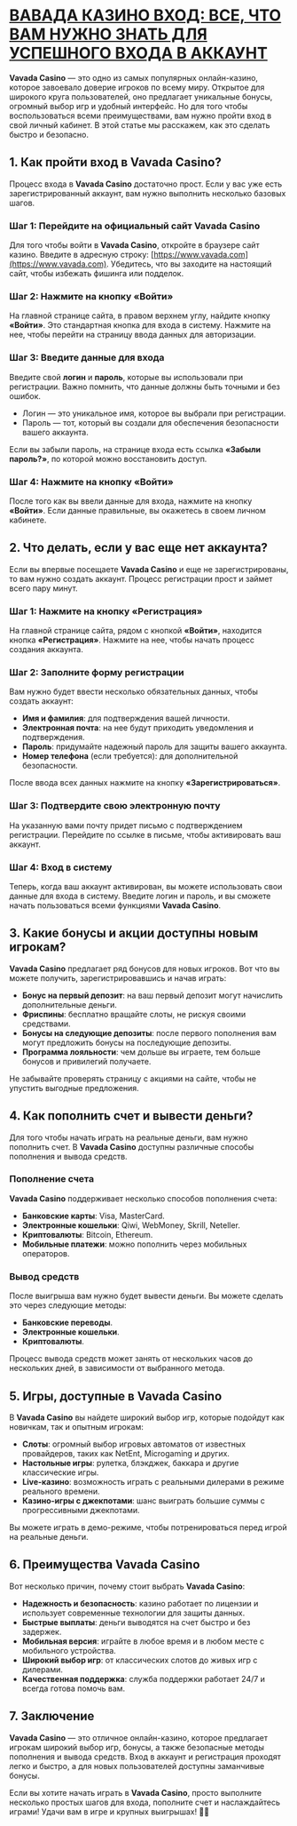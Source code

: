 # [ВАВАДА КАЗИНО ВХОД: ВСЕ, ЧТО ВАМ НУЖНО ЗНАТЬ ДЛЯ УСПЕШНОГО ВХОДА В АККАУНТ](https://partnervavadarv.com?promo=75590753-cc8b-4c4a-8d71-99b7a2293439-jud\&target=register)

**Vavada Casino** — это одно из самых популярных онлайн-казино, которое завоевало доверие игроков по всему миру. Открытое для широкого круга пользователей, оно предлагает уникальные бонусы, огромный выбор игр и удобный интерфейс. Но для того чтобы воспользоваться всеми преимуществами, вам нужно пройти вход в свой личный кабинет. В этой статье мы расскажем, как это сделать быстро и безопасно.

## 1. Как пройти **вход в Vavada Casino**?

Процесс входа в **Vavada Casino** достаточно прост. Если у вас уже есть зарегистрированный аккаунт, вам нужно выполнить несколько базовых шагов.

### Шаг 1: Перейдите на официальный сайт **Vavada Casino**

Для того чтобы войти в **Vavada Casino**, откройте в браузере сайт казино. Введите в адресную строку: [https://www.vavada.com](https://www.vavada.com). Убедитесь, что вы заходите на настоящий сайт, чтобы избежать фишинга или подделок.

### Шаг 2: Нажмите на кнопку «Войти»

На главной странице сайта, в правом верхнем углу, найдите кнопку **«Войти»**. Это стандартная кнопка для входа в систему. Нажмите на нее, чтобы перейти на страницу ввода данных для авторизации.

### Шаг 3: Введите данные для входа

Введите свой **логин** и **пароль**, которые вы использовали при регистрации. Важно помнить, что данные должны быть точными и без ошибок.

* Логин — это уникальное имя, которое вы выбрали при регистрации.
* Пароль — тот, который вы создали для обеспечения безопасности вашего аккаунта.

Если вы забыли пароль, на странице входа есть ссылка **«Забыли пароль?»**, по которой можно восстановить доступ.

### Шаг 4: Нажмите на кнопку «Войти»

После того как вы ввели данные для входа, нажмите на кнопку **«Войти»**. Если данные правильные, вы окажетесь в своем личном кабинете.

## 2. Что делать, если у вас еще нет аккаунта?

Если вы впервые посещаете **Vavada Casino** и еще не зарегистрированы, то вам нужно создать аккаунт. Процесс регистрации прост и займет всего пару минут.

### Шаг 1: Нажмите на кнопку «Регистрация»

На главной странице сайта, рядом с кнопкой **«Войти»**, находится кнопка **«Регистрация»**. Нажмите на нее, чтобы начать процесс создания аккаунта.

### Шаг 2: Заполните форму регистрации

Вам нужно будет ввести несколько обязательных данных, чтобы создать аккаунт:

* **Имя и фамилия**: для подтверждения вашей личности.
* **Электронная почта**: на нее будут приходить уведомления и подтверждения.
* **Пароль**: придумайте надежный пароль для защиты вашего аккаунта.
* **Номер телефона** (если требуется): для дополнительной безопасности.

После ввода всех данных нажмите на кнопку **«Зарегистрироваться»**.

### Шаг 3: Подтвердите свою электронную почту

На указанную вами почту придет письмо с подтверждением регистрации. Перейдите по ссылке в письме, чтобы активировать ваш аккаунт.

### Шаг 4: Вход в систему

Теперь, когда ваш аккаунт активирован, вы можете использовать свои данные для входа в систему. Введите логин и пароль, и вы сможете начать пользоваться всеми функциями **Vavada Casino**.

## 3. Какие бонусы и акции доступны новым игрокам?

**Vavada Casino** предлагает ряд бонусов для новых игроков. Вот что вы можете получить, зарегистрировавшись и начав играть:

* **Бонус на первый депозит**: на ваш первый депозит могут начислить дополнительные деньги.
* **Фриспины**: бесплатно вращайте слоты, не рискуя своими средствами.
* **Бонусы на следующие депозиты**: после первого пополнения вам могут предложить бонусы на последующие депозиты.
* **Программа лояльности**: чем дольше вы играете, тем больше бонусов и привилегий получаете.

Не забывайте проверять страницу с акциями на сайте, чтобы не упустить выгодные предложения.

## 4. Как пополнить счет и вывести деньги?

Для того чтобы начать играть на реальные деньги, вам нужно пополнить счет. В **Vavada Casino** доступны различные способы пополнения и вывода средств.

### Пополнение счета

**Vavada Casino** поддерживает несколько способов пополнения счета:

* **Банковские карты**: Visa, MasterCard.
* **Электронные кошельки**: Qiwi, WebMoney, Skrill, Neteller.
* **Криптовалюты**: Bitcoin, Ethereum.
* **Мобильные платежи**: можно пополнить через мобильных операторов.

### Вывод средств

После выигрыша вам нужно будет вывести деньги. Вы можете сделать это через следующие методы:

* **Банковские переводы**.
* **Электронные кошельки**.
* **Криптовалюты**.

Процесс вывода средств может занять от нескольких часов до нескольких дней, в зависимости от выбранного метода.

## 5. Игры, доступные в **Vavada Casino**

В **Vavada Casino** вы найдете широкий выбор игр, которые подойдут как новичкам, так и опытным игрокам:

* **Слоты**: огромный выбор игровых автоматов от известных провайдеров, таких как NetEnt, Microgaming и других.
* **Настольные игры**: рулетка, блэкджек, баккара и другие классические игры.
* **Live-казино**: возможность играть с реальными дилерами в режиме реального времени.
* **Казино-игры с джекпотами**: шанс выиграть большие суммы с прогрессивными джекпотами.

Вы можете играть в демо-режиме, чтобы потренироваться перед игрой на реальные деньги.

## 6. Преимущества **Vavada Casino**

Вот несколько причин, почему стоит выбрать **Vavada Casino**:

* **Надежность и безопасность**: казино работает по лицензии и использует современные технологии для защиты данных.
* **Быстрые выплаты**: деньги выводятся на счет быстро и без задержек.
* **Мобильная версия**: играйте в любое время и в любом месте с мобильного устройства.
* **Широкий выбор игр**: от классических слотов до живых игр с дилерами.
* **Качественная поддержка**: служба поддержки работает 24/7 и всегда готова помочь вам.

## 7. Заключение

**Vavada Casino** — это отличное онлайн-казино, которое предлагает игрокам широкий выбор игр, бонусы, а также безопасные методы пополнения и вывода средств. Вход в аккаунт и регистрация проходят легко и быстро, а для новых пользователей доступны заманчивые бонусы.

Если вы хотите начать играть в **Vavada Casino**, просто выполните несколько простых шагов для входа, пополните счет и наслаждайтесь играми! Удачи вам в игре и крупных выигрышах! 🎰💸

